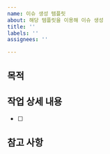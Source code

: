 ```yaml
---
name: 이슈 생성 템플릿
about: 해당 템플릿을 이용해 이슈 생성
title: ''
labels: ''
assignees: ''

---
```


## 목적
>
## 작업 상세 내용
- [ ]
## 참고 사항
